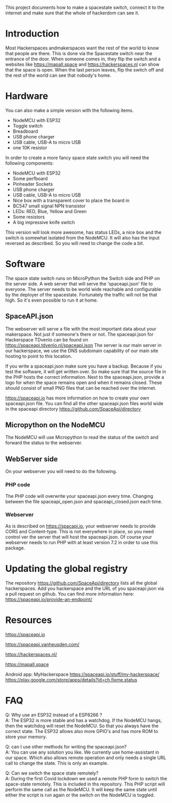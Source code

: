 This project documents how to make a spacestate switch, connect it to
the internet and make sure that the whole of hackerdom can see it. 

# Introduction

Most Hackerspaces andmakerspaces want the rest of the world to know that
people are there. This is done via the Spacestate switch near the
entrance of the door.  When someone comes in, they flip the switch and a
websites like https://mapall.space and https://hackerspaces.nl can show
that the space is open.  When the last person leaves, flip the switch
off and the rest of the world can see that nobody's home. 

# Hardware

You can also make a simple version with the following items.
 * NodeMCU with ESP32
 * Toggle switch
 * Breadboard
 * USB phone charger
 * USB cable, USB-A to micro USB
 * one 10K resistor

In order to create a more fancy space state switch you will need the following components:  
 * NodeMCU with ESP32
 * Some perfboard
 * Pinheader Sockets 
 * USB phone charger
 * USB cable, USB-A to micro USB
 * Nice box with a transparent cover to place the board in
 * BC547 small signal NPN transistor
 * LEDs: RED, Blue, Yellow and Green
 * Some resistors
 * A big impressive knife switch

This version will look more awesome, has status LEDs, a nice box  and
the switch is somewhat isolated from the NodeMCU. It will also has the
input reversed as described. So you will need to change the code a bit. 

# Software 
The space state switch runs on MicroPython the Switch side and PHP on
the server side.  A web server that will serve the 'spaceapi.json' file
to everyone. The server needs to be world wide reachable and
configurable by the deployer of the spacestate. Fortunately the traffic
will not be that high. So it's even possible to run it at home. 

## SpaceAPI.json
The webserver will serve a file with the most important data about your
makerspace. Not just if someone's there or not. The spaceapi.json for
Hackerspace TDvenlo can be found on
https://spaceapi.tdvenlo.nl/spaceapi.json The server is our main server
in our hackerspace, we use the DNS subdomain capability of our main site
hosting to point to this location. 

If you write a spaceapi.json make sure you have a backup. Because if you
test the software, it will get written over. So make sure that the
source file in the PHP  hosts the correct information.  Next to the
spaceapi.json, provide a logo for when the space remains open and when
it remains closed. These should consist of small PNG files that can be
reached over the internet.  

https://spaceapi.io has more information on how to create your own
spaceapi.json file.  You can find all the other spaceapi.json files
world wide in the spaceapi directory
https://github.com/SpaceApi/directory 

## Micropython on the NodeMCU
The NodeMCU will use Micropython to read the status of the switch and
forward the status to the webserver. 

## WebServer side
On your webserver you will need to do the following. 

### PHP code
The PHP code will overwrite your spaceapi.json every time. Changing between the file spaceapi_open.json and spaceapi_closed.json each time. 

### Webserver
As is described on https://spacapi.io, your webserver needs to provide
CORS and Content-type. This is not everywhere in place, so you need
control ver the server that will host the spaceapi.json. 
Of course your webserver needs to run PHP with at least version 7.2 in order to use this package. 

# Updating the global registry

The repository https://github.com/SpaceApi/directory lists all the
global hackerspaces. Add you hackerspace and the URL of you
spaceapi.json via a pull request on github. You can find more
information here: https://spaceapi.io/provide-an-endpoint/

# Resources 

https://spaceapi.io

https://spaceapi.vanheusden.com/

https://hackerspaces.nl/ 

https://mapall.space

Android app: MyHackerspace
https://spaceapi.io/stuff/my-hackerspace/
https://play.google.com/store/apps/details?id=ch.fixme.status

# FAQ

Q: Why use an ESP32 instead of a ESP8266  ?  
A: The ESP32 is more stable and has a watchdog. If the NodeMCU hangs,
then the watchdog will reset the NodeMCU. So that you always have the
correct state. The ESP32 allows also more GPIO's and has more ROM to
store your memory. 

Q: can I use other methods for writing the spaceapi.json?  
A: You can use any solution you like. We currently use home-assistant in
our space. Which also allows remote operation and only needs a single
URL call to change the state. This is only an example.

Q: Can we switch the space state remotely?  
A: During the first Covid lockdown we used a remote PHP form to switch
the space-state remotely. This is included in ths repository. This PHP
script will perform the same call as the NodeMCU. It will keep the same
state until either the script is run again or the switch on the NodeMCU
is toggled. 
